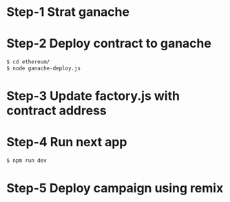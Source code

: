 # Step-1 Strat ganache 

# Step-2 Deploy contract to ganache
```bash
$ cd ethereum/
$ node ganache-deploy.js
```
# Step-3 Update factory.js with contract address

# Step-4 Run next app 
```bash
$ npm run dev
```

# Step-5 Deploy campaign using remix